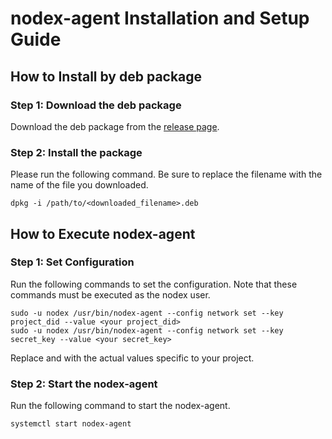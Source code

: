 # nodex-agent Installation and Setup Guide

## How to Install by deb package

### Step 1: Download the deb package
Download the deb package from the [release page](https://github.com/nodecross/nodex/releases).

### Step 2: Install the package
Please run the following command. Be sure to replace the filename with the name of the file you downloaded.

```
dpkg -i /path/to/<downloaded_filename>.deb
```

## How to Execute nodex-agent

### Step 1: Set Configuration
Run the following commands to set the configuration. Note that these commands must be executed as the nodex user.

```
sudo -u nodex /usr/bin/nodex-agent --config network set --key project_did --value <your project_did>
sudo -u nodex /usr/bin/nodex-agent --config network set --key secret_key --value <your secret_key>
```

Replace <your project_did> and <your secret_key> with the actual values specific to your project.

### Step 2: Start the nodex-agent
Run the following command to start the nodex-agent.

```
systemctl start nodex-agent
```
